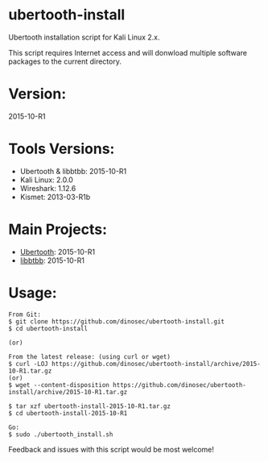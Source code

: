 # ubertooth-install
Ubertooth installation script for Kali Linux 2.x.

This script requires Internet access and will donwload multiple software packages to the current directory.

# Version:
2015-10-R1

# Tools Versions:
- Ubertooth & libbtbb: 2015-10-R1
- Kali Linux: 2.0.0
- Wireshark: 1.12.6
- Kismet: 2013-03-R1b

# Main Projects:
- [Ubertooth](https://github.com/greatscottgadgets/ubertooth/): 2015-10-R1
- [libbtbb](https://github.com/greatscottgadgets/libbtbb/): 2015-10-R1

# Usage:
```
From Git:
$ git clone https://github.com/dinosec/ubertooth-install.git
$ cd ubertooth-install

(or)

From the latest release: (using curl or wget)
$ curl -LOJ https://github.com/dinosec/ubertooth-install/archive/2015-10-R1.tar.gz
(or)
$ wget --content-disposition https://github.com/dinosec/ubertooth-install/archive/2015-10-R1.tar.gz

$ tar xzf ubertooth-install-2015-10-R1.tar.gz
$ cd ubertooth-install-2015-10-R1

Go:
$ sudo ./ubertooth_install.sh
```

Feedback and issues with this script would be most welcome!

